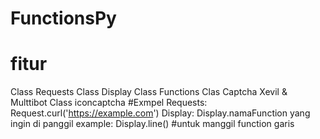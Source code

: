 # FunctionsPy
# fitur
  Class Requests
  Class Display
  Class Functions
  Clas Captcha Xevil & Multtibot
  Class iconcaptcha
#Exmpel
Requests:
 Request.curl('https://example.com')
Display:
 Display.namaFunction yang ingin di panggil
 example: Display.line() #untuk manggil function garis 

  
